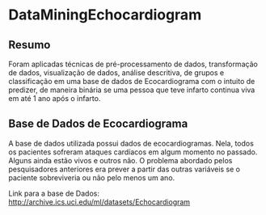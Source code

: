 # DataMiningEchocardiogram

## Resumo
Foram aplicadas técnicas de pré-processamento de dados, transformação de dados, visualização de dados, análise descritiva, de grupos
e classificação em uma base de dados de Ecocardiograma com o intuito de predizer, de maneira binária se uma pessoa que teve infarto continua
viva em até 1 ano após o infarto.

## Base de Dados de Ecocardiograma

A base de dados utilizada possui dados de ecocardiogramas. Nela, todos os
pacientes sofreram ataques cardíacos em algum momento no passado. Alguns
ainda estão vivos e outros não. O problema abordado pelos pesquisadores anteriores
era prever a partir das outras variáveis se o paciente sobreviveria ou não pelo
menos um ano. 

Link para a base de Dados: http://archive.ics.uci.edu/ml/datasets/Echocardiogram
